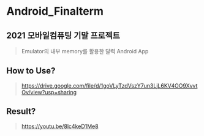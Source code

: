 # Android_Finalterm

## 2021 모바일컴퓨팅 기말 프로젝트 
> Emulator의 내부 memory를 활용한 달력 Android App 

## How to Use?
> https://drive.google.com/file/d/1goVLyTzdVszY7un3LjL6KV4OO9XvvtOv/view?usp=sharing

## Result?
> https://youtu.be/8lc4keD1Me8
